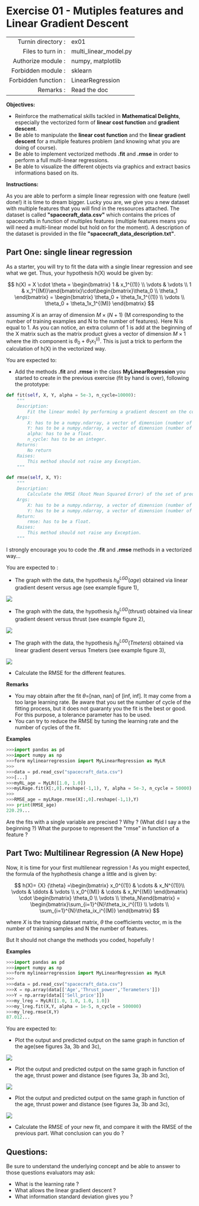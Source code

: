 # Exercise 01 - Mutiples features and Linear Gradient Descent

|                         |                    |
| -----------------------:| ------------------ |
|   Turnin directory :    |  ex01              |
|   Files to turn in :    |  multi_linear\_model.py  |
|   Authorize module :    |  numpy, matplotlib |
|   Forbidden module :    |  sklearn           |
|   Forbidden function :  |  LinearRegression  |
|   Remarks :             |  Read the doc      |

**Objectives:** 

* Reinforce the mathematical skills tackled in **Mathematical Delights**, especially the vectorized form of __linear cost function__ and __gradient descent__.
* Be able to manipulate the __linear cost function__ and the __linear gradient descent__ for a multiple features problem (and knowing what you are doing of course).
* Be able to implement vectorized methods **.fit** and **.rmse** in order to perform a full multi-linear regressions.
* Be able to visualize the different objects via graphics and extract basics informations based on its.


**Instructions:**

As you are able to perform a simple linear regression with one feature (well done!) it is time to dream bigger.
Lucky you are, we give you a new dataset with multiple features that you will find in the ressources attached.
The dataset is called __"spacecraft_data.csv"__ which contains the prices of spacecrafts in function of multiples features (multiple features means you will need a multi-linear model but hold on for the moment). A description of the dataset is provided in the file __"spacecraft_data_description.txt"__.


## Part One: single linear regression

As a starter, you will try to fit the data with a single linear regression and see what we get.
Thus, your hypothesis h(X) would be given by:

$$
h(X) = X \cdot \theta = \begin{bmatrix} 1 & x_1^{(1)} \\ \vdots & \vdots \\ 1 & x_1^{(M)}\end{bmatrix}\cdot\begin{bmatrix}\theta_0 \\ \theta_1 \end{bmatrix} = \begin{bmatrix} \theta_0 + \theta_1x_1^{(1)} \\ \vdots \\ \theta_0 + \theta_1x_1^{(M)} \end{bmatrix}
$$

assuming $X$ is an array of dimension $M \times (N+1)$ (M corresponding to the number of training examples and N to the number of features). Here N is equal to 1.
As you can notice, an extra column of 1 is add at the beginning of the X matrix such as the matrix product gives a vector of dimension $M \times 1$ where the ith component is $\theta_0 + \theta_1x_1^{(i)}$. This is just a trick to perform the calculation of h(X) in the vectorized way.

You are expected to:
* Add the methods **.fit** and **.rmse** in the class **__MyLinearRegression__** you started to create in the previous exercise (fit by hand is over), following the prototype:
```python
def fit(self, X, Y, alpha = 5e-3, n_cycle=10000):
	"""
	Description:
		Fit the linear model by performing a gradient descent on the cost function.
	Args:
		X: has to be a numpy.ndarray, a vector of dimension (number of training examples, number of features).
		Y: has to be a numpy.ndarray, a vector of dimension (number of training examples,1).
		alpha: has to be a float.
		n_cycle: has to be an integer.
	Returns:
		No return
	Raises:
		This method should not raise any Exception.
	"""

def rmse(self, X, Y):
	"""
	Description:
		Calculate the RMSE (Root Mean Squared Error) of the set of predicted values with respect to Y.
	Args:
		X: has to be a numpy.ndarray, a vector of dimension (number of training examples, number of features).
		Y: has to be a numpy.ndarray, a vector of dimension (number of training examples,1).
	Return:
		rmse: has to be a float.
	Raises:
		This method should not raise any Exception.
	"""
```
I strongly encourage you to code the **.fit** and **.rmse** methods in a vectorized way...

You are expected to :
* The graph with the data, the hypothesis $h_{{\theta}}^{LGD}(age)$ obtained via linear gradient desent versus age (see example figure 1),

<img src="day01/assets/ex01_price_vs_age_part1.png" />

* The graph with the data, the hypothesis $h_{{\theta}}^{LGD}(thrust)$ obtained via linear gradient desent versus thrust (see example figure 2),

<img src="day01/assets/ex01_price_vs_thrust_part1.png" />

* The graph with the data, the hypothesis $h_{{\theta}}^{LGD}(Tmeters)$ obtained via linear gradient desent versus Tmeters (see example figure 3),

<img src="day01/assets/ex01_price_vs_terameters_part1.png" />

* Calculate the RMSE for the different features.

**Remarks**
* You may obtain after the fit $\theta$=[nan, nan] of [inf, inf]. It may come from a too large learning rate. Be aware that you set the number of cycle of the fitting process, but it does not guaranty you the fit is the best or good. For this purpose, a tolerance parameter has to be used.
* You can try to reduce the RMSE by tuning the learning rate and the number of cycles of the fit.

**Examples**
```python
>>>import pandas as pd
>>>import numpy as np
>>>form mylinearregression import MyLinearRegression as MyLR
>>>
>>>data = pd.read_csv("spacecraft_data.csv")
>>>[...]
>>>myRL_age = MyLR([1.0, 1.0])
>>>myLRage.fit(X[:,0].reshape(-1,1), Y, alpha = 5e-3, n_cycle = 50000)
>>>
>>>RMSE_age = myLRage.rmse(X[:,0].reshape(-1,1),Y)
>>> print(RMSE_age)
220.29...
```

Are the fits with a single variable are precised ? Why ? (What did I say a the beginning ?)
What the purpose to represent the "rmse" in function of a feature ?


## Part Two: Multilinear Regression (A New Hope)

Now, it is time for your first multilenear regression !
As you might expected, the formula of the hyphothesis change a little and is given by:

$$
h(X)= {X} {\theta}
  =\begin{bmatrix} x_0^{(1)} & \cdots & x_N^{(1)}\\ \vdots & \ddots & \vdots \\ x_0^{(M)} & \cdots & x_N^{(M)}  \end{bmatrix} \cdot \begin{bmatrix} \theta_0 \\ \vdots \\ \theta_N\end{bmatrix}
  = \begin{bmatrix}\sum_{i=1}^{N}\theta_ix_i^{(1)} \\ \vdots \\ \sum_{i=1}^{N}\theta_ix_i^{(M)} \end{bmatrix}
$$

where ${X}$ is the training dataset matrix, ${\theta}$ the coefficients vector, m is the number of training samples and N the number of features.

But It should not change the methods you coded, hopefully !

**Examples**
```python
>>>import pandas as pd
>>>import numpy as np
>>>form mylinearregression import MyLinearRegression as MyLR
>>>
>>>data = pd.read_csv("spacecraft_data.csv")
>>>X = np.array(data[['Age','Thrust_power','Terameters']])
>>>Y = np.array(data[['Sell_price']])
>>>my_lreg = MyLR([1.0, 1.0, 1.0, 1.0])
>>>my_lreg.fit(X,Y, alpha = 1e-5, n_cycle = 500000)
>>>my_lreg.rmse(X,Y)
87.012...
```

You are expected to:
* Plot the output and predicted output on the same graph in function of the age(see figures 3a, 3b and 3c),

<img src="day01/assets/ex01_price_vs_age_part2.png" />

* Plot the output and predicted output on the same graph in function of the age, thrust power and distance (see figures 3a, 3b and 3c),

<img src="day01/assets/ex01_price_vs_thrust_part2.png" />

* Plot the output and predicted output on the same graph in function of the age, thrust power and distance (see figures 3a, 3b and 3c),

<img src="day01/assets/ex01_price_vs_terameters_part2.png" />

* Calculate the RMSE of your new fit, and compare it with the RMSE of the previous part.
What conclusion can you do ?

## Questions:

Be sure to understand the underlying concept and be able to answer to those questions evaluators may ask:
* What is the learning rate ?
* What allows the linear gradient descent ?
* What information standard deviation gives you ?

